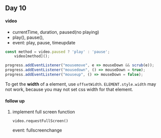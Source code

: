 ## Day 10

#### video

* currentTime, duration, paused(no playing)
* play(), pause(),
* event: play, pause, timeupdate

```javascript
const method = video.paused ? 'play' : 'pause';
    video[method]();
```



```javascript
progress.addEventListener("mousemove", e => mouseDown && scrub(e));
progress.addEventListener("mousedown", () => mouseDown = true);
progress.addEventListener("mouseup", () => mouseDown = false);
```



To get the **width** of a element, use `offsetWidth`. `ELEMENT.style.width` may not work, because you may not set css width for that element.

#### follow up

1. implement full screen function

   `video.requestFullScreen()`

   event: fullscreenchange
